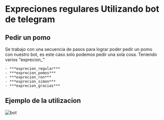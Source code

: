 # Expreciones regulares  Utilizando bot de telegram

## Pedir un pomo 

Se trabajo con una secuencia de pasos para lograr poder pedir un pomo con nuestro bot, es este caso solo podemos pedir una sola cosa. Teniendo varios "exprecion_"

~~~
- ***exprecion_regular***
- ***exprecion_pomos***
- ***exprecion_ron***
- ***exprecion_simon***
- ***exprecion_gracias***
~~~

## Ejemplo de la utilizacion
![bot](https://github.com/MaRqKiTe/repe/assets/160663852/4a08f594-4130-4eff-861a-c8c02738874b)

